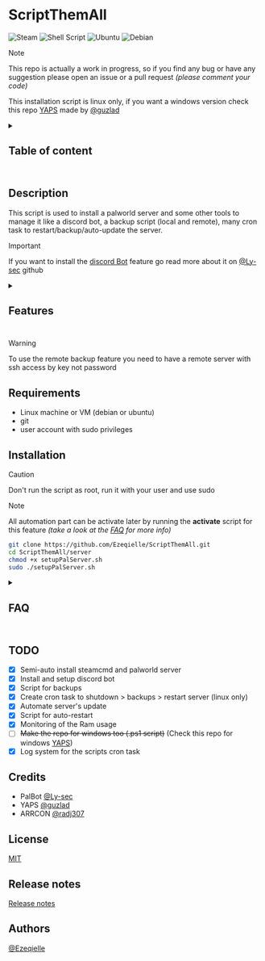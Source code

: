 # ScriptThemAll

![Steam](https://img.shields.io/badge/steam-%23000000.svg?style=flat&logo=steam&logoColor=white)
![Shell Script](https://img.shields.io/badge/shell_script-%23121011.svg?style=flat&logo=gnu-bash&logoColor=white)
![Ubuntu](https://img.shields.io/badge/Ubuntu-E95420?style=flat&logo=ubuntu&logoColor=white)
![Debian](https://img.shields.io/badge/Debian-A81D33?style=flat&logo=debian&logoColor=white)

> [!NOTE]
> This repo is actually a work in progress, so if you find any bug or have any suggestion please open an issue or a pull request *(please comment your code)*
>
> This installation script is linux only, if you want a windows version check this repo [YAPS](https://github.com/guzlad/YAPS) made by [@guzlad](https://github.com/guzlad)

<details>
<summary><b><h2>Table of content<h2></b></summary>

- [ScriptThemAll](#scriptthemall)
  - [Description](#description)
  - [Requirements](#requirements)
  - [Installation](#installation)
  - [TODO](#todo)
  - [Credits](#credits)
  - [License](#license)
  - [Release notes](#release-notes)
  - [Authors](#authors)

</details>

## Description

This script is used to install a palworld server and some other tools to manage it like a discord bot, a backup script (local and remote), many cron task to restart/backup/auto-update the server.

> [!IMPORTANT]
> If you want to install the [discord Bot](https://github.com/Ly-sec/PalBot/tree/main) feature go read more about it on [@Ly-sec](https://github.com/Ly-sec) github

<details>
<summary><b><h2>Features<h2></b></summary>

- Install and setup steamcmd
- Install and setup palworld server
- Setup server settings
- Custom PalWorldSettings.ini with markers
- Install of screen
- Git clone of [PalBot](https://github.com/Ly-sec/PalBot/tree/main)
- Script to setup and run the bot
- Backup script
- Option to send backup to remote server
- Auto-update script
- Monitoring script for Ram usage
- Auto-restart script in case of crash
- hard coded cron task for:
  - update the server
  - ram threshold
  - auto-restart in case of crash

</details>

> [!WARNING]
> To use the remote backup feature you need to have a remote server with ssh access by key not password

## Requirements

- Linux machine or VM (debian or ubuntu)
- git
- user account with sudo privileges

## Installation

>[!CAUTION]
> Don't run the script as root, run it with your user and use sudo

> [!NOTE]
> All automation part can be activate later by running the **activate** script for this feature *(take a look at the [FAQ](#faq) for more info)*

```bash
git clone https://github.com/Ezeqielle/ScriptThemAll.git
cd ScriptThemAll/server
chmod +x setupPalServer.sh
sudo ./setupPalServer.sh
```

<details>
<summary><b><h2>FAQ<h2></b></summary>

- I don't have setup the remote backup feature, how can I do it?

> You need to run the remote backup script that can be found here
> `~/ScriptThemAll/server/backup/activateRemoteBackupServer.sh`

- I don't have a remote server, how can I use the backup feature?

> Don't worry, you can use the local backup feature that is implemented during the installation

- I don't have setup the auto-update feature, how can I do it?

> You just need to run the activateAutoUpdate script that can be found here
> `~/ScriptThemAll/server/automation/cronScript/activateAutoUpdate.sh`

</details>

## TODO

- [X] Semi-auto install steamcmd and palworld server
- [X] Install and setup discord bot
- [X] Script for backups
- [X] Create cron task to shutdown > backups > restart server (linux only)
- [X] Automate server's update
- [X] Script for auto-restart
- [X] Monitoring of the Ram usage
- [ ] ~~Make the repo for windows too (.ps1 script)~~ (Check this repo for windows [YAPS](https://github.com/guzlad/YAPS))
- [X] Log system for the scripts cron task

## Credits

- PalBot [@Ly-sec](https://github.com/Ly-sec/PalBot)
- YAPS [@guzlad](https://github.com/guzlad/YAPS)
- ARRCON [@radj307](https://github.com/radj307/ARRCON)

## License

[MIT](./LICENSE)

## Release notes

[Release notes](./Release.md)

## Authors

[@Ezeqielle](https://github.com/Ezeqielle)
